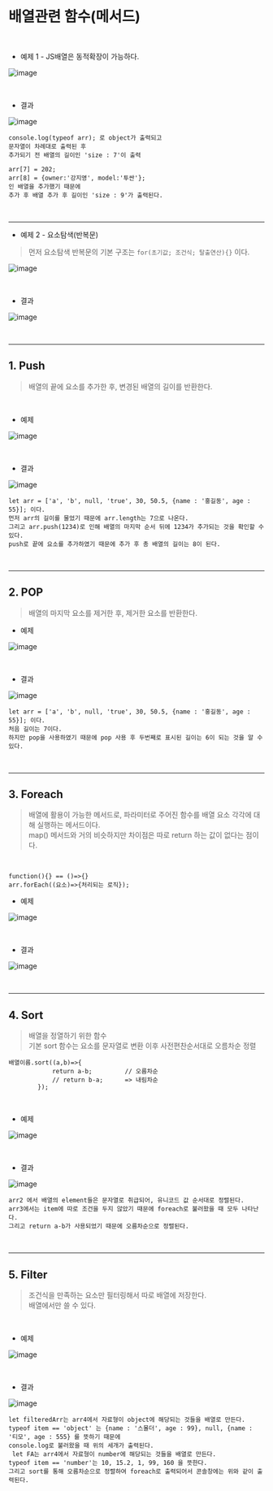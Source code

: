 # 배열관련 함수(메서드) <br>

<br>

* 예제 1 - JS배열은 동적확장이 가능하다. <br>

![image](https://github.com/jiyoung79/StudyFiles/assets/155033243/a6c68601-a872-43eb-bf7a-b0c79d76a687)

<br>

* 결과

![image](https://github.com/jiyoung79/StudyFiles/assets/155033243/d55fb51c-e7c5-4f93-948e-a0bc843397f0)

```
console.log(typeof arr); 로 object가 출력되고
문자열이 차례대로 출력된 후
추가되기 전 배열의 길이인 'size : 7'이 출력

arr[7] = 202;
arr[8] = {owner:'강지영', model:'투싼'};
인 배열을 추가했기 때문에
추가 후 배열 추가 후 길이인 'size : 9'가 출력된다.
```

<br>
<hr>

* 예제 2 - 요소탐색(반복문) <br>

> 먼저 요소탐색 반복문의 기본 구조는 ``` for(초기값; 조건식; 탈출연산){} ``` 이다. <br>

![image](https://github.com/jiyoung79/StudyFiles/assets/155033243/5bd2b9fd-f1fb-4b67-84f0-5263d01b8022)

<br>

* 결과

![image](https://github.com/jiyoung79/StudyFiles/assets/155033243/0fb7e421-1c5e-437d-ba1c-02d2419f6769)

<br>
<hr>

## 1. Push <br>

> 배열의 끝에 요소를 추가한 후, 변경된 배열의 길이를 반환한다. <br>

<br>

* 예제 <br>

![image](https://github.com/jiyoung79/StudyFiles/assets/155033243/6b67d2df-2112-40df-9e51-a89103fcf190)

<br>

* 결과 <br>

![image](https://github.com/jiyoung79/StudyFiles/assets/155033243/60f31eea-3a11-4231-a4dd-e3d3040d02ff)

```
let arr = ['a', 'b', null, 'true', 30, 50.5, {name : '홍길동', age : 55}]; 이다.
먼저 arr의 길이를 물었기 때문에 arr.length는 7으로 나온다.
그리고 arr.push(1234)로 인해 배열의 마지막 순서 뒤에 1234가 추가되는 것을 확인할 수 있다.
push로 끝에 요소를 추가하였기 때문에 추가 후 총 배열의 길이는 8이 된다.
```

<br>
<hr>

## 2. POP <br>

> 배열의 마지막 요소를 제거한 후, 제거한 요소를 반환한다. <br>

* 예제 <br>

![image](https://github.com/jiyoung79/StudyFiles/assets/155033243/8bb33503-b3d4-4280-8e8f-da1bd4d21255)

<br>

* 결과 <br>

![image](https://github.com/jiyoung79/StudyFiles/assets/155033243/dbaafa20-25f5-4500-a2bf-722b453b8f0e)

```
let arr = ['a', 'b', null, 'true', 30, 50.5, {name : '홍길동', age : 55}]; 이다.
처음 길이는 7이다.
하지만 pop을 사용하였기 때문에 pop 사용 후 두번째로 표시된 길이는 6이 되는 것을 알 수 있다.
```

<br>
<hr>

## 3. Foreach <br>

> 배열에 활용이 가능한 메서드로, 파라미터로 주어진 함수를 배열 요소 각각에 대해 실행하는 메서드이다. <br>
> map() 메서드와 거의 비슷하지만 차이점은 따로 return 하는 값이 없다는 점이다. <br>
<br>

``` function(){} == ()=>{} ``` <br>
``` arr.forEach((요소)=>{처리되는 로직}); ```

* 예제 <br>

![image](https://github.com/jiyoung79/StudyFiles/assets/155033243/e293c5cb-057c-48c6-ac4c-7db660344867)

<br>

* 결과 <br>

![image](https://github.com/jiyoung79/StudyFiles/assets/155033243/dd0d37fe-b669-4079-b565-35496d0d19b4)

<br>
<hr>

## 4. Sort <br>

> 배열을 정열하기 위한 함수 <br>
> 기본 sort 함수는 요소를 문자열로 변환 이후 사전편찬순서대로 오름차순 정렬 <br>

```
배열이름.sort((a,b)=>{
            return a-b;         // 오름차순
            // return b-a;      => 내림차순
        });         
```

<br>

* 예제 <br>

![image](https://github.com/jiyoung79/StudyFiles/assets/155033243/0c1d6e53-a212-4cb8-bc81-3fefa765c221)

<br>

* 결과 <br>

![image](https://github.com/jiyoung79/StudyFiles/assets/155033243/8db9d930-3ea5-465c-91d4-39ea7cd00b63)

```
arr2 에서 배열의 element들은 문자열로 취급되어, 유니코드 값 순서대로 정렬된다.
arr3에서는 item에 따로 조건을 두지 않았기 때문에 foreach로 불러왔을 때 모두 나타난다.
그리고 return a-b가 사용되었기 때문에 오름차순으로 정렬된다.
```

<br>
<hr>

## 5. Filter <br>

> 조건식을 만족하는 요소만 필터링해서 따로 배열에 저장한다.<br>
> 배열에서만 쓸 수 있다.<br>

<br>

* 예제 <br>

![image](https://github.com/jiyoung79/StudyFiles/assets/155033243/6eb076aa-5121-42eb-908d-aba96e286199)

<br>

* 결과 <br>

![image](https://github.com/jiyoung79/StudyFiles/assets/155033243/24101b82-aeca-4b90-b2b0-8d22ff9d6869)

```
let filteredArr는 arr4에서 자료형이 object에 해당되는 것들을 배열로 만든다.
typeof item == 'object' 는 {name : '스몰더', age : 99}, null, {name : '티모', age : 555} 를 뜻하기 때문에
console.log로 불러왔을 때 위의 세개가 출력된다.
 let FA는 arr4에서 자료형이 number에 해당되는 것들을 배열로 만든다.
typeof item == 'number'는 10, 15.2, 1, 99, 160 을 뜻한다.
그리고 sort를 통해 오름차순으로 정렬하여 foreach로 출력되어서 콘솔창에는 위와 같이 출력된다.
```


